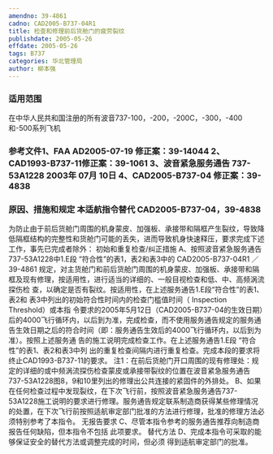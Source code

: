```yaml
---
amendno: 39-4861
cadno: CAD2005-B737-04R1
title: 检查和修理前后货舱门的疲劳裂纹
publishdate: 2005-05-26
effdate: 2005-05-26
tags: B737
categories: 华北管理局
author: 柳本强
---
```


### 适用范围 
在中华人民共和国注册的所有波音737-100，-200，-200C，-300，-400和-500系列飞机

### 参考文件1、FAA AD2005-07-19    修正案：39-14044 2、CAD1993-B737-11修正案：39-1061 3、波音紧急服务通告 737-53A1228 2003年 07月 10日 4、CAD2005-B737-04 修正案：39-4838 

### 原因、措施和规定 本适航指令替代 CAD2005-B737-04，39-4838 
为防止由于前后货舱门周围的机身蒙皮、加强板、承接带和隔框产生裂纹，导致降低隔框结构的完整性和货舱门可能的丢失，进而导致机身快速释压，要求完成下述工作，事先已完成者除外： 
初始和重复检查/纠正措施 
    A、按照波音紧急服务通告737-53A1228中1.E段 “符合性”的表1，表2和表3中的
       CAD2005-B737-04R1  ／39-4861 
规定，对主货舱门和前后货舱门周围的机身蒙皮、加强板、承接带和隔框及现有修理，按适用性，进行适当的详细的、一般目视检查和低、中、高频涡流探伤检
查，以确定是否有裂纹。按适用性，在上述服务通告1.E段“符合性”的表1、表2和
表3中列出的初始符合性时间内的检查门槛值时间（ Inspection Threshold）或本指
令要求的2005年5月12日（CAD2005-B737-04的生效日期）后的4000飞行循环内，以后到为准，完成检查，而不使用服务通告规定的服务通告生效日期之后的符合时间（即：服务通告生效后的4000飞行循环内，以后到为准）。按照上述服务通
告的施工说明完成检查工作。在上述服务通告1.E段 “符合性”的表1、表2和表3中列
出的重复检查间隔内进行重复检查。完成本段的要求将终止CAD1993-B737-11的要求。 
    注1：在前后货舱门开口周围的现有修理处：规定的详细的或中频涡流探伤检查蒙皮或承接带裂纹的位置在波音紧急服务通告737-53A1228图8，9和10里列出的修理出公共连接的紧固件的外排处。 
    B、如果在任何检查过程中发现裂纹，在下次飞行前，按照波音紧急服务通告737-53A1228施工说明的要求进行修理。服务通告规定联系制造商获得某些修理情况的处置，在下次飞行前按照适航审定部门批准的方法进行修理，批准的修理方法必须特别参考了本指令。 
无报告要求     C、尽管本指令参考的服务通告推荐向制造商报告任何缺陷，但本指令不包括
此项要求。 替代方法     D、完成本指令可采取的能够保证安全的替代方法或调整完成的时间，但必须
得到适航审定部门的批准。
